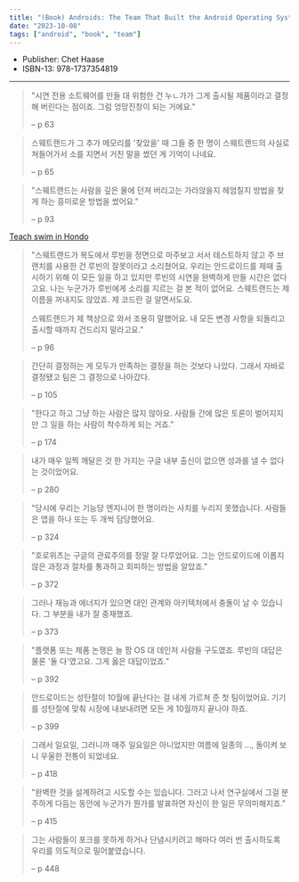 ```yaml
---
title: "(Book) Androids: The Team That Built the Android Operating System"
date: "2023-10-08"
tags: ["android", "book", "team"]
---
```


- Publisher: Chet Haase
- ISBN-13: 978-1737354819

---

<!--more-->

> "시연 전용 소트웨어를 만들 대 위험한 건 누ㄴ가가 그게 출시될 제품이라고 결정해 버린다는 점이죠. 그럼 엉망진창이 되는
> 거에요."
>
> – p 63

> 스웨트랜드가 그 추가 메모리를 '찾았을' 때 그들 중 한 명이 스웨트랜드의 사실로 쳐들어가서 소를 지면서 거친 말을 썼던 게
> 기억이 나네요.
>
> – p 65

> "스웨트랜드는 사람을 깊은 물에 던져 버리고는 가라앉을지 헤엄칠지 방법을 찾게 하는 흥미로운 방법을 썼어요."
> 
> – p 93

[Teach swim in Hondo](https://youtu.be/D7YnspVoT5U?t=114)

> "스웨트랜드가 복도에서 루빈을 정면으로 마주보고 서서 테스트하지 않고 주 브랜치를 사용한 건 루빈의 잘못이라고 소리쳤어요.
> 우리는 안드로이드를 제때 출시하기 위해 이 모든 일을 하고 있지만 루빈의 시연을 완벽하게 만들 시간은 없다고요. 나는 누군가가
> 루빈에게 소리를 지르는 걸 본 적이 없어요. 스웨트랜드는 제 이름을 꺼내지도 않았죠. 제 코드란 걸 알면서도요.
>
> 스웨트랜드가 제 책상으로 와서 조용히 말했어요. 내 모든 변경 사항을 되돌리고 출시할 때까지 건드리지 말라고요."
>
> – p 96

> 간단히 결정하는 게 모두가 만족하는 결정을 하는 것보다 나았다. 그래서 자바로 결정됐고 팀은 그 결정으로 나아갔다.
>
> – p 105

> "한다고 하고 그냥 하는 사람은 많지 않아요. 사람들 간에 많은 토론이 벌어지지만 그 일을 하는 사람이 착수하게 되는 거죠."
>
> – p 174

> 내가 매우 일찍 깨달은 것 한 가지는 구글 내부 출신이 없으면 성과를 낼 수 없다는 것이었어요.
>
> – p 280

> "당시에 우리는 기능당 엔지니어 한 명이라는 사치를 누리지 못했습니다. 사람들은 앱을 하나 또는 두 개씩 담당했어요.
>
> – p 324

> "호로위츠는 구글의 관료주의를 정말 잘 다루었어요. 그는 안드로이드에 이롭지 않은 과정과 절차를 통과하고 회피하는 방법을
> 알았죠."
>
> – p 372

> 그러나 재능과 에너지가 있으면 대인 관계와 아키텍처에서 충돌이 날 수 있습니다. 그 부분을 내가 잘 중재했죠.
>
> – p 373

> "플랫폼 또는 제품 논쟁은 늘 팜 OS 대 데인저 사람들 구도였죠. 루빈의 대답은 물론 '둘 다'였고요. 그게 옳은 대답이었죠."
>
> – p 392

> 안드로이드는 성탄절이 10월에 끝난다는 걸 내게 가르쳐 준 첫 팀이었어요. 기기를 성탄절에 맞춰 시장에 내보내려면 모든 게
> 10월까지 끝나야 하죠.
>
> – p 399

> 그래서 일요일, 그러니까 매주 일요일은 아니었지만 여름에 일종의 ..., 돌이켜 보니 우울한 전통이 되었네요.
>
> – p 418

> "완벽한 것을 설계하려고 시도할 수는 있습니다. 그러고 나서 연구실에서 그걸 분주하게 다듬는 동안에 누군가가 뭔가를
> 발표하면 자신이 한 일은 무의미해지죠."
>
> – p 415

> 그는 사람들이 포크를 못하게 하거나 단념시키려고 해마다 여러 번 출시하도록 우리를 의도적으로 밀어붙였습니다.
>
> – p 448
